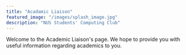 ```yaml
---
title: "Acadamic Liaison"
featured_image: "/images/splash_image.jpg"
description: "NUS Students' Computing Club"
---
```

Welcome to the Academic Liaison's page. We hope to provide you with useful information regarding academics to you.
